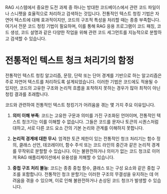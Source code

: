 RAG 시스템에서 중요한 도전 과제 중 하나는 방대한 코드베이스에서 관련 코드 파일이나 스니펫을 효율적으로 처리하고 검색하는 것입니다. 전통적인 텍스트 청킹 기법은 자연어 텍스트에 대해 효과적이지만, 코드의 구조적 특성을 처리할 때는 종종 부족합니다. 여기서 전문 코드 청킹 기법이 필요하며, 이를 통해 RAG 응용 프로그램이 코드 패칭, 코드 생성, 코드 설명과 같은 다양한 작업을 위해 관련 코드 세그먼트를 지능적으로 분할하고 검색할 수 있습니다.


# 전통적인 텍스트 청크 처리기의 함정

전통적인 텍스트 청킹 알고리즘, 문장, 단락 또는 단어 경계를 기반으로 하는 알고리즘은 주로 자연어 텍스트를 처리하도록 설계되었습니다. 이러한 기법은 코드에도 적용될 수 있지만, 코드의 고유한 구조와 논리적 흐름을 포착하지 못하는 경우가 많아 최적이 아닌 청킹 결과를 초래합니다.

코드와 관련하여 전통적인 텍스트 청킹기가 어려움을 겪는 몇 가지 주요 이유입니다.

1. **의미 이해 부족**: 코드는 고유한 구문과 의미를 가진 구조화된 언어이며, 전통적인 텍스트 청크기는 이를 이해할 수 없습니다. 그들은 코드를 문자나 토큰의 시퀀스처럼 대하고, 서로 다른 코드 요소 간의 기본 논리와 관계를 이해하지 못합니다.

2. **논리적 경계에 대한 무시**: 엄격한 토큰 제한이 있는 전통적인 청크 처리기는 함수 정의, 클래스 선언, 데코레이터, 함수 주석 또는 코드 라인의 중간과 같은 논리적 경계를 무작위로 분할할 수 있습니다. 이는 불완전하거나 의미가 없는 코드 청크로 이어져 RAG 애플리케이션에서 유용성을 저해할 수 있습니다.

3. **중첩 구조 처리 불능**: 코드는 종종 중첩 함수, 클래스 또는 구성 요소와 같은 중첩 구조를 포함합니다. 전통적인 청크 분할기는 이러한 구조의 무결성을 유지하는 데 어려움을 겪을 수 있으며, 이로 인해 불완전하거나 손상된 코드 청크가 발생할 수 있습니다.